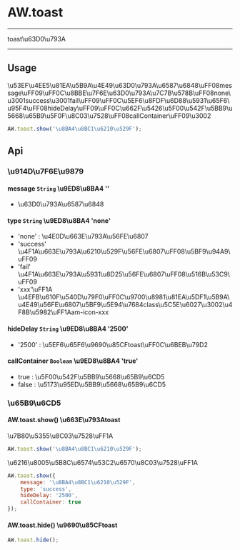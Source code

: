# AW.toast

---

toast\u63D0\u793A

---

## Usage

\u53EF\u4EE5\u81EA\u5B9A\u4E49\u63D0\u793A\u6587\u6848\uFF08message\uFF09\uFF0C\u8BBE\u7F6E\u63D0\u793A\u7C7B\u578B\uFF08none\u3001success\u3001fail\uFF09\uFF0C\u5EF6\u8FDF\u6D88\u5931\u65F6\u95F4\uFF08hideDelay\uFF09\uFF0C\u662F\u5426\u5F00\u542F\u5BB9\u5668\u65B9\u5F0F\u8C03\u7528\uFF08callContainer\uFF09\u3002

```javascript
AW.toast.show('\u8BA4\u8BC1\u6210\u529F');
```

## Api

### \u914D\u7F6E\u9879

#### message `String` \u9ED8\u8BA4 ''
  
  * \u63D0\u793A\u6587\u6848

#### type `String` \u9ED8\u8BA4 'none'

  * 'none' : \u4E0D\u663E\u793A\u56FE\u6807
  * 'success' \u4F1A\u663E\u793A\u6210\u529F\u56FE\u6807\uFF08\u5BF9\u94A9\uFF09
  * 'fail' \u4F1A\u663E\u793A\u5931\u8D25\u56FE\u6807\uFF08\u516B\u53C9\uFF09
  * 'xxx'\uFF1A \u4EFB\u610F\u540D\u79F0\uFF0C\u9700\u8981\u81EA\u5DF1\u5B9A\u4E49\u56FE\u6807\u5BF9\u5E94\u7684class\u5C5E\u6027\u3002\u4F8B\u5982\uFF1Aam-icon-xxx

#### hideDelay `String` \u9ED8\u8BA4 '2500'

  * '2500' : \u5EF6\u65F6\u9690\u85CFtoast\uFF0C\u6BEB\u79D2

#### callContainer `Boolean` \u9ED8\u8BA4 'true'

  * true : \u5F00\u542F\u5BB9\u5668\u65B9\u6CD5
  * false : \u5173\u95ED\u5BB9\u5668\u65B9\u6CD5

### \u65B9\u6CD5

#### AW.toast.show() \u663E\u793Atoast

\u7B80\u5355\u8C03\u7528\uFF1A

```javascript
AW.toast.show('\u8BA4\u8BC1\u6210\u529F');
```

\u6216\u8005\u5B8C\u6574\u53C2\u6570\u8C03\u7528\uFF1A

```javascript
AW.toast.show({
    message: '\u8BA4\u8BC1\u6210\u529F',
    type: 'success',
    hideDelay: '2500',
    callContainer: true
});
```

#### AW.toast.hide() \u9690\u85CFtoast

```javascript
AW.toast.hide();
```
